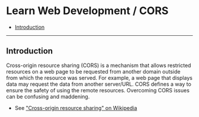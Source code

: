 # Learn Web Development / CORS #

* [Introduction](#introduction)

--------------

## Introduction ##

Cross-origin resource sharing (CORS) is a mechanism that allows restricted resources on a web page to be requested
from another domain outside from which the resource was served.
For example, a web page that displays data may request the data from another server/URL.
CORS defines a way to ensure the safety of using the remote resources.
Overcoming CORS issues can be confusing and maddening.

* See ["Cross-origin resource sharing" on Wikipedia](https://en.wikipedia.org/wiki/Cross-origin_resource_sharing)
